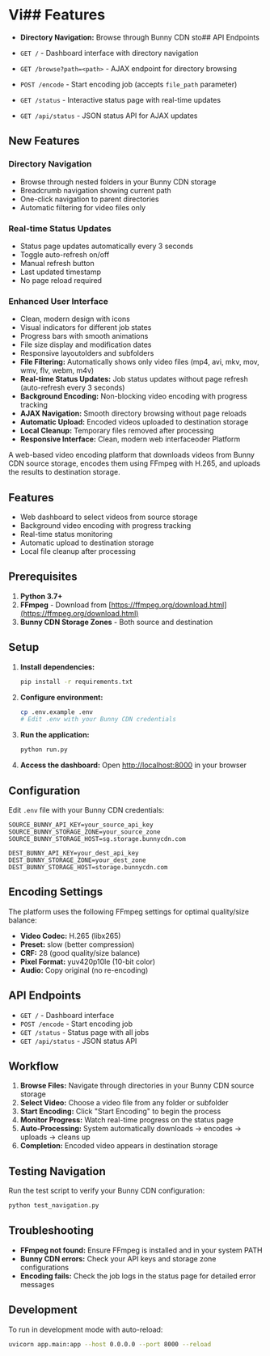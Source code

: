 # Vi## Features

-   **Directory Navigation:** Browse through Bunny CDN sto## API Endpoints

-   `GET /` - Dashboard interface with directory navigation
-   `GET /browse?path=<path>` - AJAX endpoint for directory browsing
-   `POST /encode` - Start encoding job (accepts `file_path` parameter)
-   `GET /status` - Interactive status page with real-time updates
-   `GET /api/status` - JSON status API for AJAX updates

## New Features

### Directory Navigation

-   Browse through nested folders in your Bunny CDN storage
-   Breadcrumb navigation showing current path
-   One-click navigation to parent directories
-   Automatic filtering for video files only

### Real-time Status Updates

-   Status page updates automatically every 3 seconds
-   Toggle auto-refresh on/off
-   Manual refresh button
-   Last updated timestamp
-   No page reload required

### Enhanced User Interface

-   Clean, modern design with icons
-   Visual indicators for different job states
-   Progress bars with smooth animations
-   File size display and modification dates
-   Responsive layoutolders and subfolders
-   **File Filtering:** Automatically shows only video files (mp4, avi, mkv, mov, wmv, flv, webm, m4v)
-   **Real-time Status Updates:** Job status updates without page refresh (auto-refresh every 3 seconds)
-   **Background Encoding:** Non-blocking video encoding with progress tracking
-   **AJAX Navigation:** Smooth directory browsing without page reloads
-   **Automatic Upload:** Encoded videos uploaded to destination storage
-   **Local Cleanup:** Temporary files removed after processing
-   **Responsive Interface:** Clean, modern web interfaceoder Platform

A web-based video encoding platform that downloads videos from Bunny CDN source storage, encodes them using FFmpeg with H.265, and uploads the results to destination storage.

## Features

-   Web dashboard to select videos from source storage
-   Background video encoding with progress tracking
-   Real-time status monitoring
-   Automatic upload to destination storage
-   Local file cleanup after processing

## Prerequisites

1. **Python 3.7+**
2. **FFmpeg** - Download from [https://ffmpeg.org/download.html](https://ffmpeg.org/download.html)
3. **Bunny CDN Storage Zones** - Both source and destination

## Setup

1. **Install dependencies:**

    ```bash
    pip install -r requirements.txt
    ```

2. **Configure environment:**

    ```bash
    cp .env.example .env
    # Edit .env with your Bunny CDN credentials
    ```

3. **Run the application:**

    ```bash
    python run.py
    ```

4. **Access the dashboard:**
   Open [http://localhost:8000](http://localhost:8000) in your browser

## Configuration

Edit `.env` file with your Bunny CDN credentials:

```env
SOURCE_BUNNY_API_KEY=your_source_api_key
SOURCE_BUNNY_STORAGE_ZONE=your_source_zone
SOURCE_BUNNY_STORAGE_HOST=sg.storage.bunnycdn.com

DEST_BUNNY_API_KEY=your_dest_api_key
DEST_BUNNY_STORAGE_ZONE=your_dest_zone
DEST_BUNNY_STORAGE_HOST=storage.bunnycdn.com
```

## Encoding Settings

The platform uses the following FFmpeg settings for optimal quality/size balance:

-   **Video Codec:** H.265 (libx265)
-   **Preset:** slow (better compression)
-   **CRF:** 28 (good quality/size balance)
-   **Pixel Format:** yuv420p10le (10-bit color)
-   **Audio:** Copy original (no re-encoding)

## API Endpoints

-   `GET /` - Dashboard interface
-   `POST /encode` - Start encoding job
-   `GET /status` - Status page with all jobs
-   `GET /api/status` - JSON status API

## Workflow

1. **Browse Files:** Navigate through directories in your Bunny CDN source storage
2. **Select Video:** Choose a video file from any folder or subfolder
3. **Start Encoding:** Click "Start Encoding" to begin the process
4. **Monitor Progress:** Watch real-time progress on the status page
5. **Auto-Processing:** System automatically downloads → encodes → uploads → cleans up
6. **Completion:** Encoded video appears in destination storage

## Testing Navigation

Run the test script to verify your Bunny CDN configuration:

```bash
python test_navigation.py
```

## Troubleshooting

-   **FFmpeg not found:** Ensure FFmpeg is installed and in your system PATH
-   **Bunny CDN errors:** Check your API keys and storage zone configurations
-   **Encoding fails:** Check the job logs in the status page for detailed error messages

## Development

To run in development mode with auto-reload:

```bash
uvicorn app.main:app --host 0.0.0.0 --port 8000 --reload
```
